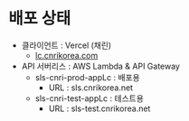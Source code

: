# 배포 상태

- 클라이언트 : Vercel (채린)
  - [lc.cnrikorea.com](https://lc.cnrikorea.net/)
- API 서버리스 : AWS Lambda & API Gateway
  - sls-cnri-prod-appLc : 배포용
    - URL : sls.cnrikorea.net
  - sls-cnri-test-appLc : 테스트용
    - URL : sls-test.cnrikorea.net
